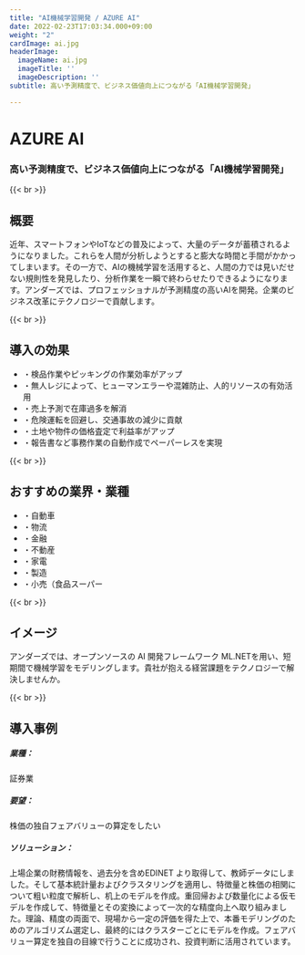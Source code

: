 ```yaml
---
title: "AI機械学習開発 / AZURE AI"
date: 2022-02-23T17:03:34.000+09:00
weight: "2"
cardImage: ai.jpg
headerImage:
  imageName: ai.jpg
  imageTitle: ''
  imageDescription: ''
subtitle: 高い予測精度で、ビジネス価値向上につながる「AI機械学習開発」

---
```

# AZURE AI

### 高い予測精度で、ビジネス価値向上につながる「AI機械学習開発」

{{< br >}}

## 概要

近年、スマートフォンやIoTなどの普及によって、大量のデータが蓄積されるようになりました。これらを人間が分析しようとすると膨大な時間と手間がかかってしまいます。その一方で、AIの機械学習を活用すると、人間の力では見いだせない規則性を発見したり、分析作業を一瞬で終わらせたりできるようになります。アンダーズでは、プロフェッショナルが予測精度の高いAIを開発。企業のビジネス改革にテクノロジーで貢献します。

{{< br >}}

## 導入の効果

* ・検品作業やピッキングの作業効率がアップ
* ・無人レジによって、ヒューマンエラーや混雑防止、人的リソースの有効活用
* ・売上予測で在庫過多を解消
* ・危険運転を回避し、交通事故の減少に貢献
* ・土地や物件の価格査定で利益率がアップ
* ・報告書など事務作業の自動作成でペーパーレスを実現

{{< br >}}

## おすすめの業界・業種

* ・自動車
* ・物流
* ・金融
* ・不動産
* ・家電
* ・製造
* ・小売（食品スーパー

{{< br >}}

## イメージ

アンダーズでは、オープンソースの AI 開発フレームワーク ML.NETを用い、短期間で機械学習をモデリングします。貴社が抱える経営課題をテクノロジーで解決しませんか。

{{< br >}}

## 導入事例

##### **業種**：

証券業

##### **要望**：

株価の独自フェアバリューの算定をしたい

##### **ソリューション**：

上場企業の財務情報を、過去分を含めEDINET より取得して、教師データにしました。そして基本統計量およびクラスタリングを適用し、特徴量と株価の相関について粗い粒度で解析し、机上のモデルを作成。重回帰および数量化による仮モデルを作成して、特徴量とその変換によって一次的な精度向上へ取り組みました。理論、精度の両面で、現場から一定の評価を得た上で、本番モデリングのためのアルゴリズム選定し、最終的にはクラスターごとにモデルを作成。フェアバリュー算定を独自の目線で行うことに成功され、投資判断に活用されています。